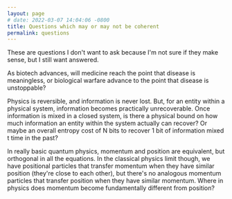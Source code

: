 ```yaml
---
layout: page
# date: 2022-03-07 14:04:06 -0800
title: Questions which may or may not be coherent
permalink: questions
---
```


These are questions I don't want to ask because I'm not sure if they make sense, but I still want answered. 


As biotech advances, will medicine reach the point that disease is meaningless, or biological warfare advance to the point that disease is unstoppable? 

Physics is reversible, and information is never lost. But, for an entity within a physical system, information becomes practically unrecoverable. Once information is mixed in a closed system, is there a physical bound on how much information an entity within the system actually can recover? Or maybe an overall entropy cost of N bits to recover 1 bit of information mixed t time in the past? 

In really basic quantum physics, momentum and position are equivalent, but orthogonal in all the equations. In the classical physics limit though, we have positional particles that transfer momentum when they have similar position (they're close to each other), but there's no analogous momentum particles that transfer position when they have similar momentum. Where in physics does momentum become fundamentally different from position? 

